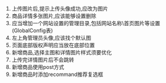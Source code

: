 1. 上传图片后,提示上传头像成功,应改为图片
2. 商品详情多张图片,应该能够设置删除
3. 应当增加一个网站设置的管理目录,包括网站名称\首页图片等设置(GlobalConfig表)
4. 左上角管理员头像,应该找个默认图
5. 页面底部版权声明应当放在底部位置 
6. 新增商品,选择主图和详情图片样式须要优化
7. 上传完详情图片后不会跳转
8. 新增商品使用post方式
9. 新增商品时添加recommand推荐复选框 
